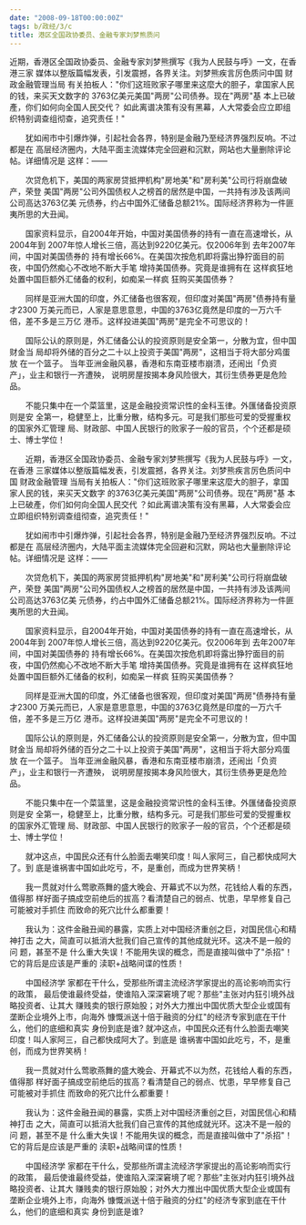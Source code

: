 ```yaml
---
date: "2008-09-18T00:00:00Z"
tags: b/政经/3/c
title: 港区全国政协委员、金融专家刘梦熊质问
---
```


近期，香港区全国政协委员、金融专家刘梦熊撰写《我为人民鼓与呼》一文，在香港三家
媒体以整版篇幅发表，引发震撼，各界关注。刘梦熊疾言厉色质问中国 财政金融管理当局
有关拍板人："你们这班败家子哪里来这麼大的胆子，拿国家人民的钱，来买天文数字的
3763亿美元美国"两房"公司债券。现在"两房"基 本上已破產，你们如何向全国人民交代？
如此离谱决策有没有黑幕，人大常委会应立即组织特别调查组彻查，追究责任！"

　　犹如闹市中引爆炸弹，引起社会各界，特别是金融乃至经济界强烈反响。不过都是在
高层经济圈内，大陆平面主流媒体完全回避和沉默，网站也大量删除评论帖。详细情况是
这样：——

　　次贷危机下，美国的两家房贷抵押机构"房地美"和"房利美"公司行将崩盘破产，荣登
美国"两房"公司外国债权人之榜首的居然是中国，一共持有涉及该两间公司高达3763亿美
元债券，约占中国外汇储备总额21%。国际经济界称为一件匪夷所思的大丑闻。
 
　　国家资料显示，自2004年开始，中国对美国债券的持有一直在高速增长，从2004年到
2007年惊人增长三倍，高达到9220亿美元。仅2006年到 去年2007年间，中国对美国债券的
持有增长66%。在美国次按危机即将露出狰狞面目的前夜，中国仍然痴心不改地不断大手笔
增持美国债券。究竟是谁拥有在 这样疯狂地处置中国巨额外汇储备的权利，如痴呆一样疯
狂购买美国债券？

　　同样是亚洲大国的印度，外汇储备也很客观，但印度对美国"两房"债券持有量才2300
万美元而已，人家是意思意思，中国的3763亿竟然是印度的一万六千倍，差不多是三万亿
港币。这样投进美国"两房"是完全不可思议的！

　　国际公认的原则是，外汇储备公认的投资原则是安全第一，分散为宜，但中国财金当
局却将外储的百分之二十以上投资于美国"两房"，这相当于将大部分鸡蛋放 在一个篮子。
当年亚洲金融风暴，香港和东南亚楼市崩溃，还闹出「负资产」，业主和银行一齐遭殃，
说明房屋按揭本身风险很大，其衍生债券更是危险品。

　　不能只集中在一个菜篮里，这是金融投资常识性的金科玉律。外匯储备投资原则是安
全第一，稳健至上，比重分散，结构多元。可是我们那些可爱的受握重权的国家外汇管理
局、财政部、中国人民银行的败家子一般的官员，个个还都是硕士、博士学位！

　　近期，香港区全国政协委员、金融专家刘梦熊撰写《我为人民鼓与呼》一文，在香港
三家媒体以整版篇幅发表，引发震撼，各界关注。刘梦熊疾言厉色质问中国 财政金融管理
当局有关拍板人："你们这班败家子哪里来这麼大的胆子，拿国家人民的钱，来买天文数字
的3763亿美元美国"两房"公司债券。现在"两房"基 本上已破產，你们如何向全国人民交代
？如此离谱决策有没有黑幕，人大常委会应立即组织特别调查组彻查，追究责任！"

　　犹如闹市中引爆炸弹，引起社会各界，特别是金融乃至经济界强烈反响。不过都是在
高层经济圈内，大陆平面主流媒体完全回避和沉默，网站也大量删除评论帖。详细情况是
这样：——

　　次贷危机下，美国的两家房贷抵押机构"房地美"和"房利美"公司行将崩盘破产，荣登
美国"两房"公司外国债权人之榜首的居然是中国，一共持有涉及该两间公司高达3763亿美
元债券，约占中国外汇储备总额21%。国际经济界称为一件匪夷所思的大丑闻。
 
　　国家资料显示，自2004年开始，中国对美国债券的持有一直在高速增长，从2004年到
2007年惊人增长三倍，高达到9220亿美元。仅2006年到 去年2007年间，中国对美国债券的
持有增长66%。在美国次按危机即将露出狰狞面目的前夜，中国仍然痴心不改地不断大手笔
增持美国债券。究竟是谁拥有在 这样疯狂地处置中国巨额外汇储备的权利，如痴呆一样疯
狂购买美国债券？

　　同样是亚洲大国的印度，外汇储备也很客观，但印度对美国"两房"债券持有量才2300
万美元而已，人家是意思意思，中国的3763亿竟然是印度的一万六千倍，差不多是三万亿
港币。这样投进美国"两房"是完全不可思议的！

　　国际公认的原则是，外汇储备公认的投资原则是安全第一，分散为宜，但中国财金当
局却将外储的百分之二十以上投资于美国"两房"，这相当于将大部分鸡蛋放 在一个篮子。
当年亚洲金融风暴，香港和东南亚楼市崩溃，还闹出「负资产」，业主和银行一齐遭殃，
说明房屋按揭本身风险很大，其衍生债券更是危险品。

　　不能只集中在一个菜篮里，这是金融投资常识性的金科玉律。外匯储备投资原则是安
全第一，稳健至上，比重分散，结构多元。可是我们那些可爱的受握重权的国家外汇管理
局、财政部、中国人民银行的败家子一般的官员，个个还都是硕士、博士学位！

　　就冲这点，中国民众还有什么脸面去嘲笑印度！叫人家阿三，自己都快成阿大了。到
底是谁祸害中国如此吃亏，不，是重创，而成为世界笑柄！
 
　　我一贯就对什么莺歌燕舞的盛大晚会、开幕式不以为然，花钱给人看的东西，值得那
样好面子搞成空前绝后的拔高？看清楚自己的弱点、忧患，早早修复自己可能被对手抓住
而致命的死穴比什么都重要！

　　我认为：这件金融丑闻的暴露，实质上对中国经济重创之巨，对国民信心和精神打击
之大，简直可以抵消大批我们自己宣传的其他成就光环。这决不是一般的问 题，甚至不是
什么重大失误！不能用失误的概念，而是直接叫做中了"杀招"！它的背后是应该是严重的
渎职+战略间谍的性质！

　　中国经济学 家都在干什么，受那些所谓主流经济学家提出的高论影响而实行的政策，
最后使谁最终受益，使谁陷入深深窘境了呢？那些"主张对内狂引境外战略投资者、让其大
赚贱卖的银行原始股；对外大力推出中国优质大型企业或国有垄断企业境外上市，向海外
慷慨派送十倍于融资的分红"的经济专家到底在干什么，他们的底细和真实 身份到底是谁?
就冲这点，中国民众还有什么脸面去嘲笑印度！叫人家阿三，自己都快成阿大了。到底是
谁祸害中国如此吃亏，不，是重创，而成为世界笑柄！

　　我一贯就对什么莺歌燕舞的盛大晚会、开幕式不以为然，花钱给人看的东西，值得那
样好面子搞成空前绝后的拔高？看清楚自己的弱点、忧患，早早修复自己可能被对手抓住
而致命的死穴比什么都重要！

　　我认为：这件金融丑闻的暴露，实质上对中国经济重创之巨，对国民信心和精神打击
之大，简直可以抵消大批我们自己宣传的其他成就光环。这决不是一般的问 题，甚至不是
什么重大失误！不能用失误的概念，而是直接叫做中了"杀招"！它的背后是应该是严重的
渎职+战略间谍的性质！

　　中国经济学 家都在干什么，受那些所谓主流经济学家提出的高论影响而实行的政策，
最后使谁最终受益，使谁陷入深深窘境了呢？那些"主张对内狂引境外战略投资者、让其大
赚贱卖的银行原始股；对外大力推出中国优质大型企业或国有垄断企业境外上市，向海外
慷慨派送十倍于融资的分红"的经济专家到底在干什么，他们的底细和真实 身份到底是谁?
